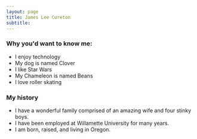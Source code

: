 ```yaml
---
layout: page
title: James Lee Cureton
subtitle: 
---
```


### Why you'd want to know me:

- I enjoy technology
- My dog is named Clover
- I like Star Wars
- My Chameleon is named Beans
- I love roller skating


### My history

- I have a wonderful family comprised of an amazing wife and four stinky boys.
- I have been employed at Willamette University for many years.
- I am born, raised, and living in Oregon.
